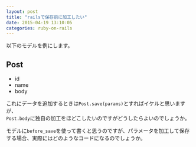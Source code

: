 ```yaml
---
layout: post
title: "railsで保存前に加工したい"
date: 2015-04-19 13:10:05
categories: ruby-on-rails
---
```

<p>以下のモデルを例にします。</p>

<h2>Post</h2>

<ul>
<li>id</li>
<li>name</li>
<li>body</li>
</ul>

<p>これにデータを追加するときは<code>Post.save(params)</code>とすればイケルと思いますが、<br>
<code>Post.body</code>に独自の加工をほどこしたいのですがどうしたらよいのでしょうか。</p>

<p>モデルに<code>before_save</code>を使って書くと思うのですが、パラメータを加工して保存する場合、実際にはどのようなコードになるのでしょうか。</p>
